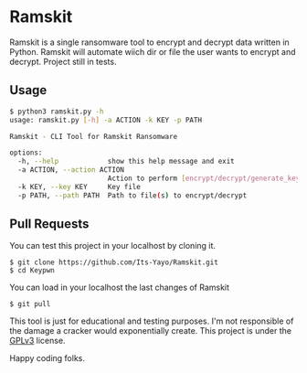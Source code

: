 # Ramskit
Ramskit is a single ransomware tool to encrypt and decrypt data written in Python. Ramskit will automate wiich dir or file the user wants to encrypt and decrypt. Project still in tests.

## Usage

```bash
$ python3 ramskit.py -h
usage: ramskit.py [-h] -a ACTION -k KEY -p PATH

Ramskit - CLI Tool for Ramskit Ransomware

options:
  -h, --help            show this help message and exit
  -a ACTION, --action ACTION
                        Action to perform [encrypt/decrypt/generate_key]
  -k KEY, --key KEY     Key file
  -p PATH, --path PATH  Path to file(s) to encrypt/decrypt
```
## Pull Requests
You can test this project in your localhost by cloning it. 
```
$ git clone https://github.com/Its-Yayo/Ramskit.git
$ cd Keypwn
```

You can load in your localhost the last changes of Ramskit
```
$ git pull
```

This tool is just for educational and testing purposes. I'm not responsible of the damage a cracker would exponentially create. This project is under the [GPLv3](https://www.gnu.org/licenses/gpl-3.0.html) license.  

Happy coding folks. 
